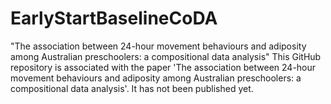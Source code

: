 # EarlyStartBaselineCoDA
"The association between 24-hour movement behaviours and adiposity among Australian preschoolers: a compositional data analysis"
This GitHub repository is associated with the paper 'The association between 24-hour movement behaviours and adiposity among Australian preschoolers: a compositional data analysis'. It has not been published yet.
